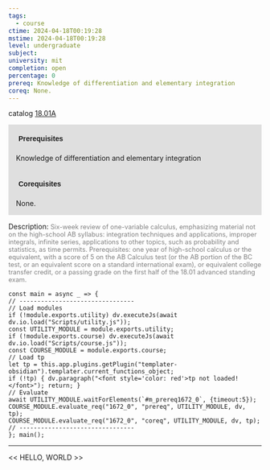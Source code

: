 ```yaml
---
tags:
  - course
ctime: 2024-04-18T00:19:28
mstime: 2024-04-18T00:19:28
level: undergraduate
subject: 
university: mit
completion: open
percentage: 0
prereq: Knowledge of differentiation and elementary integration
coreq: None.
---
```


catalog [18.01A](http://student.mit.edu/catalog/m18a.html#18.01A)

<span style="display: block; padding: 15px; background-color: rgb(100, 100, 100, 0.2);"><font id="m_prereq1672_0" style="display: block; font-family: Arial, sans-serif; font-weight: bold; padding: 5px">Prerequisites</font><br><span id="prereq1672_0">Knowledge of differentiation and elementary integration</span></span>
<span style="display: block; padding: 15px; background-color: rgb(100, 100, 100, 0.2);"><font id="m_coreq1672_0" style="display: block; font-family: Arial, sans-serif; font-weight: bold; padding: 5px">Corequisites</font><br><span id="coreq1672_0">None.</span></span>

<font style="">Description:</font>
<font style="color: grey; font-size: 0.8rem;">Six-week review of one-variable calculus, emphasizing material not on the high-school AB syllabus: integration techniques and applications, improper integrals, infinite series, applications to other topics, such as probability and statistics, as time permits. Prerequisites: one year of high-school calculus or the equivalent, with a score of 5 on the AB Calculus test (or the AB portion of the BC test, or an equivalent score on a standard international exam), or equivalent college transfer credit, or a passing grade on the first half of the 18.01 advanced standing exam.</font>

```dataviewjs
const main = async _ => {
// --------------------------------
// Load modules
if (!module.exports.utility) dv.executeJs(await dv.io.load("Scripts/utility.js"));
const UTILITY_MODULE = module.exports.utility;
if (!module.exports.course) dv.executeJs(await dv.io.load("Scripts/course.js"));
const COURSE_MODULE = module.exports.course;
// Load tp
let tp = this.app.plugins.getPlugin("templater-obsidian").templater.current_functions_object;
if (!tp) { dv.paragraph("<font style='color: red'>tp not loaded!</font>"); return; }
// Evaluate
await UTILITY_MODULE.waitForElements(`#m_prereq1672_0`, {timeout:5});
COURSE_MODULE.evaluate_req("1672_0", "prereq", UTILITY_MODULE, dv, tp);
COURSE_MODULE.evaluate_req("1672_0", "coreq", UTILITY_MODULE, dv, tp);
// --------------------------------
}; main();
```

---

<< HELLO, WORLD >>
